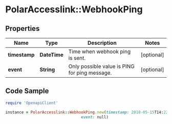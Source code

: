 # PolarAccesslink::WebhookPing

## Properties

Name | Type | Description | Notes
------------ | ------------- | ------------- | -------------
**timestamp** | **DateTime** | Time when webhook ping is sent. | [optional]
**event** | **String** | Only possible value is PING for ping message. | [optional]

## Code Sample

```ruby
require 'OpenapiClient'

instance = PolarAccesslink::WebhookPing.new(timestamp: 2018-05-15T14:22:24Z,
                                 event: null)
```


